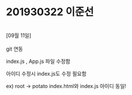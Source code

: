 # 201930322 이준선

<br>[09월 11일]</br>
<br>git 연동</br>
<p>index.js , App.js 파일 수정함</p>
<p>아이디 수정시 index.js도 수정 필요함</p>
ex) root -> potato index.html와 index.js 아이디 동일!
